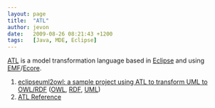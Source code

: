 ```yaml
---
layout: page
title:  "ATL"
author: jevon
date:   2009-08-26 08:21:43 +1200
tags:   [Java, MDE, Eclipse]
---
```


[ATL](ATL.md) is a model transformation language based in [Eclipse](Eclipse.md) and using [EMF](EMF.md)/[Ecore](Ecore.md).

1. <a href="http://code.google.com/p/eclipseuml2owl/">eclipseuml2owl: a sample project using ATL to transform UML to OWL/RDF</a> ([OWL](OWL.md), [RDF](rdf.md), [UML](uml.md))
1. <a href="http://wiki.eclipse.org/ATL/User_Guide#Numerical_data_type_operations">ATL Reference</a>
